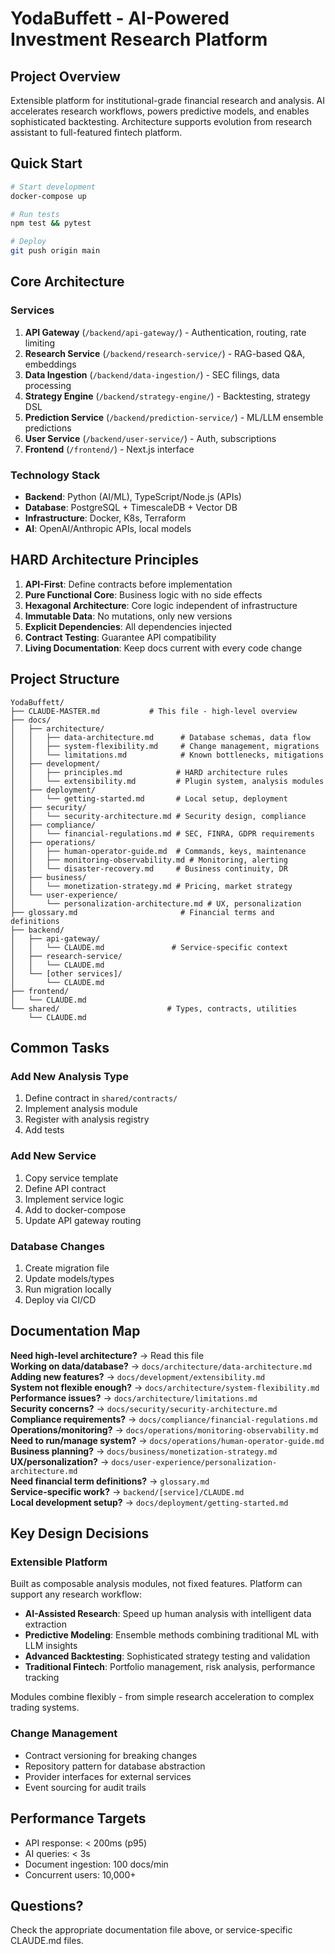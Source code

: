 # YodaBuffett - AI-Powered Investment Research Platform

## Project Overview
Extensible platform for institutional-grade financial research and analysis. AI accelerates research workflows, powers predictive models, and enables sophisticated backtesting. Architecture supports evolution from research assistant to full-featured fintech platform.

## Quick Start
```bash
# Start development
docker-compose up

# Run tests
npm test && pytest

# Deploy
git push origin main
```

## Core Architecture

### Services
1. **API Gateway** (`/backend/api-gateway/`) - Authentication, routing, rate limiting
2. **Research Service** (`/backend/research-service/`) - RAG-based Q&A, embeddings
3. **Data Ingestion** (`/backend/data-ingestion/`) - SEC filings, data processing
4. **Strategy Engine** (`/backend/strategy-engine/`) - Backtesting, strategy DSL
5. **Prediction Service** (`/backend/prediction-service/`) - ML/LLM ensemble predictions
6. **User Service** (`/backend/user-service/`) - Auth, subscriptions
7. **Frontend** (`/frontend/`) - Next.js interface

### Technology Stack
- **Backend**: Python (AI/ML), TypeScript/Node.js (APIs)
- **Database**: PostgreSQL + TimescaleDB + Vector DB
- **Infrastructure**: Docker, K8s, Terraform
- **AI**: OpenAI/Anthropic APIs, local models

## HARD Architecture Principles
1. **API-First**: Define contracts before implementation
2. **Pure Functional Core**: Business logic with no side effects
3. **Hexagonal Architecture**: Core logic independent of infrastructure
4. **Immutable Data**: No mutations, only new versions
5. **Explicit Dependencies**: All dependencies injected
6. **Contract Testing**: Guarantee API compatibility
7. **Living Documentation**: Keep docs current with every code change

## Project Structure
```
YodaBuffett/
├── CLAUDE-MASTER.md           # This file - high-level overview
├── docs/
│   ├── architecture/
│   │   ├── data-architecture.md      # Database schemas, data flow
│   │   ├── system-flexibility.md     # Change management, migrations
│   │   └── limitations.md            # Known bottlenecks, mitigations
│   ├── development/
│   │   ├── principles.md            # HARD architecture rules
│   │   └── extensibility.md         # Plugin system, analysis modules
│   ├── deployment/
│   │   └── getting-started.md       # Local setup, deployment
│   ├── security/
│   │   └── security-architecture.md # Security design, compliance
│   ├── compliance/
│   │   └── financial-regulations.md # SEC, FINRA, GDPR requirements
│   ├── operations/
│   │   ├── human-operator-guide.md  # Commands, keys, maintenance
│   │   ├── monitoring-observability.md # Monitoring, alerting
│   │   └── disaster-recovery.md     # Business continuity, DR
│   ├── business/
│   │   └── monetization-strategy.md # Pricing, market strategy
│   └── user-experience/
│       └── personalization-architecture.md # UX, personalization
├── glossary.md                       # Financial terms and definitions
├── backend/
│   ├── api-gateway/
│   │   └── CLAUDE.md               # Service-specific context
│   ├── research-service/
│   │   └── CLAUDE.md
│   └── [other services]/
│       └── CLAUDE.md
├── frontend/
│   └── CLAUDE.md
└── shared/                        # Types, contracts, utilities
    └── CLAUDE.md
```

## Common Tasks

### Add New Analysis Type
1. Define contract in `shared/contracts/`
2. Implement analysis module
3. Register with analysis registry
4. Add tests

### Add New Service
1. Copy service template
2. Define API contract
3. Implement service logic
4. Add to docker-compose
5. Update API gateway routing

### Database Changes
1. Create migration file
2. Update models/types
3. Run migration locally
4. Deploy via CI/CD

## Documentation Map

**Need high-level architecture?** → Read this file  
**Working on data/database?** → `docs/architecture/data-architecture.md`  
**Adding new features?** → `docs/development/extensibility.md`  
**System not flexible enough?** → `docs/architecture/system-flexibility.md`  
**Performance issues?** → `docs/architecture/limitations.md`  
**Security concerns?** → `docs/security/security-architecture.md`  
**Compliance requirements?** → `docs/compliance/financial-regulations.md`  
**Operations/monitoring?** → `docs/operations/monitoring-observability.md`  
**Need to run/manage system?** → `docs/operations/human-operator-guide.md`  
**Business planning?** → `docs/business/monetization-strategy.md`  
**UX/personalization?** → `docs/user-experience/personalization-architecture.md`  
**Need financial term definitions?** → `glossary.md`  
**Service-specific work?** → `backend/[service]/CLAUDE.md`  
**Local development setup?** → `docs/deployment/getting-started.md`

## Key Design Decisions

### Extensible Platform
Built as composable analysis modules, not fixed features. Platform can support any research workflow:
- **AI-Assisted Research**: Speed up human analysis with intelligent data extraction
- **Predictive Modeling**: Ensemble methods combining traditional ML with LLM insights
- **Advanced Backtesting**: Sophisticated strategy testing and validation
- **Traditional Fintech**: Portfolio management, risk analysis, performance tracking

Modules combine flexibly - from simple research acceleration to complex trading systems.

### Change Management
- Contract versioning for breaking changes
- Repository pattern for database abstraction
- Provider interfaces for external services
- Event sourcing for audit trails

## Performance Targets
- API response: < 200ms (p95)
- AI queries: < 3s
- Document ingestion: 100 docs/min
- Concurrent users: 10,000+

## Questions?
Check the appropriate documentation file above, or service-specific CLAUDE.md files.